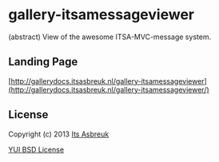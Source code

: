 gallery-itsamessageviewer
========


(abstract) View of the awesome ITSA-MVC-message system.


Landing Page
--------------
[http://gallerydocs.itsasbreuk.nl/gallery-itsamessageviewer](http://gallerydocs.itsasbreuk.nl/gallery-itsamessageviewer/)


License
-------

Copyright (c) 2013 [Its Asbreuk](http://http://itsasbreuk.nl)

[YUI BSD License](http://developer.yahoo.com/yui/license.html)
